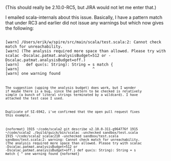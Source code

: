 (This should really be 2.10.0-RC5, but JIRA would not let me enter that.)

I emailed scala-internals about this issue. Basically, I have a pattern match that under RC3 and earlier did not issue any warnings but which now gives the following:

<code>
[warn] /Users/erik/w/spire/src/main/scala/test.scala:2: Cannot check match for unreachability.                                                                                         
[warn] (The analysis required more space than allowed. Please try with scalac -Dscalac.patmat.analysisBudget=512 or -Dscalac.patmat.analysisBudget=off.)                                                                        
[warn]   def qux(s: String): String = s match {                                                             
[warn]                                ^                                                                     
[warn] one warning found
<code>

The suggestion (upping the analysis budget) does work, but I wonder if maybe there is a bug, since the pattern to be checked is relatively simple (a bunch of literal strings terminated by a wildcard). I have attached the test case I used.

Duplicate of SI-6942, i've confirmed that the open pull request fixes this example.

{noformat}
1915 ~/code/scala2 git describe 
v2.10.0-311-g964776f
1915 ~/code/scala2 ./build/quick/bin/scalac -unchecked sandbox/test.scala
1915 ~/code/scala2 scalac210 -unchecked sandbox/test.scala
sandbox/test.scala:2: warning: Cannot check match for unreachability.
(The analysis required more space than allowed. Please try with scalac -Dscalac.patmat.analysisBudget=512 or -Dscalac.patmat.analysisBudget=off.)
  def qux(s: String): String = s match {
                               ^
one warning found
{noformat}
